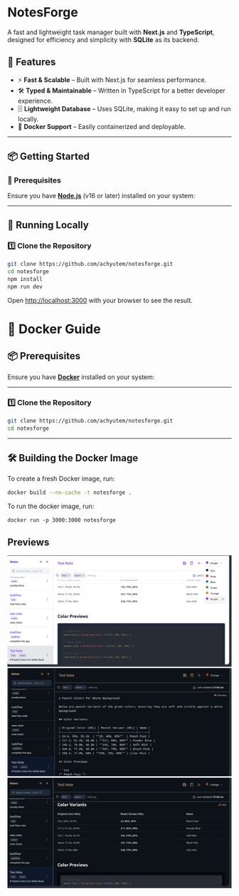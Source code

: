 # NotesForge

A fast and lightweight task manager built with **Next.js** and **TypeScript**, designed for efficiency and simplicity with **SQLite** as its backend.

## 🚀 Features

- ⚡ **Fast & Scalable** – Built with Next.js for seamless performance.
- 🛠 **Typed & Maintainable** – Written in TypeScript for a better developer experience.
- 🗄 **Lightweight Database** – Uses SQLite, making it easy to set up and run locally.
- 🐳 **Docker Support** – Easily containerized and deployable.

---

## 📦 Getting Started

### 🔹 Prerequisites

Ensure you have **[Node.js](https://nodejs.org/)** (v16 or later) installed on your system:

---

## 🏃 Running Locally

### 1️⃣ Clone the Repository

```sh
git clone https://github.com/achyutem/notesforge.git
cd notesforge
npm install
npm run dev
```

Open [http://localhost:3000](http://localhost:3000) with your browser to see the result.

# 🐳 Docker Guide

## 📦 Prerequisites

Ensure you have **[Docker](https://docs.docker.com/get-docker/)** installed on your system:

---

### 1️⃣ Clone the Repository

```sh
git clone https://github.com/achyutem/notesforge.git
cd notesforge
```

---

## 🛠 Building the Docker Image

To create a fresh Docker image, run:

```sh
docker build --no-cache -t notesforge .
```

To run the docker image, run:

```
docker run -p 3000:3000 notesforge
```

## Previews

![preview1](preview1.png)
![preview2](preview2.png)
![preview3](preview3.png)
